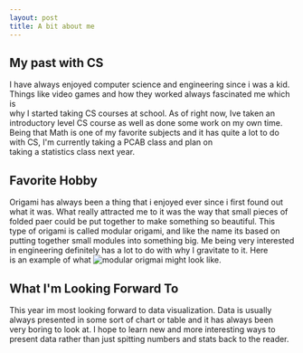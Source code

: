 ```yaml
---
layout: post
title: A bit about me
---
```


## My past with CS
I have always enjoyed computer science and engineering since i was a kid.  
Things like video games and how they worked always fascinated me which is  
why I started taking CS courses at school. As of right now, Ive taken an  
introductory level CS course as well as done some work on my own time.  
Being that Math is one of my favorite subjects and it has quite a lot to do  
with CS, I'm currently taking a PCAB class and plan on  
taking a statistics class next year.

## Favorite Hobby
Origami has always been a thing that i enjoyed ever since i first found out  
what it was. What really attracted me to it was the way that small pieces of  
folded paer could be put together to make something so beautiful. This  
type of origami is called modular origami, and like the name its based on  
putting together small modules into something big. Me being very interested  
in engineering definitely has a lot to do with why I gravitate to it. Here  
is an example of what ![modular origmai][Origami] might look like.

## What I'm Looking Forward To
This year im most looking forward to data visualization. Data is usually  
always presented in some sort of chart or table and it has always been  
very boring to look at. I hope to learn new and more interesting ways to  
present data rather than just spitting numbers and stats back to the reader.

[Origami]: https://origami.me/wp-content/uploads/2018/07/26-kusudamas.jpg

